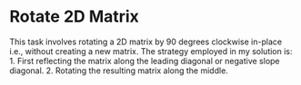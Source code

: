 # Rotate 2D Matrix

This task involves rotating a 2D matrix by 90 degrees clockwise in-place i.e.,
without creating a new matrix.
The strategy employed in my solution is:
    1. First reflecting the matrix along the leading diagonal or negative slope
       diagonal.
    2. Rotating the resulting matrix along the middle.
